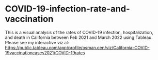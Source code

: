 # COVID-19-infection-rate-and-vaccination 
This is a visual analysis of the rates of COVID-19 infection, hospitalization, and death in California between Feb 2021 and March 2022 using Tableau. Please see my interactive viz at: https://public.tableau.com/app/profile/osman.cen/viz/California-COVID-19vaccinationcases2021/COVID-19rates 
